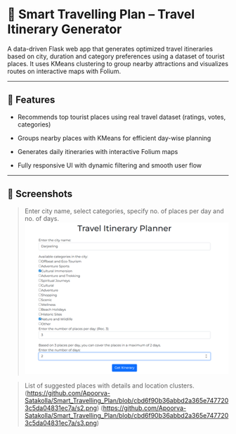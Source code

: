 # 🧭 Smart Travelling Plan – Travel Itinerary Generator

A data-driven Flask web app that generates optimized travel itineraries based on city, duration and category preferences using a dataset of tourist places. It uses KMeans clustering to group nearby attractions and visualizes routes on interactive maps with Folium.

---

## 🚀 Features
- Recommends top tourist places using real travel dataset (ratings, votes, categories)

- Groups nearby places with KMeans for efficient day-wise planning

- Generates daily itineraries with interactive Folium maps

- Fully responsive UI with dynamic filtering and smooth user flow

---

## 📸 Screenshots

> Enter city name, select categories, specify no. of places per day and no. of days.
![Travel Itinerary Planner](https://github.com/Apoorva-Satakolla/Smart_Travelling_Plan/blob/cbd6f90b36abbd2a365e7477203c5da04831ec7a/s1.png)

> List of suggested places with details and location clusters.
(https://github.com/Apoorva-Satakolla/Smart_Travelling_Plan/blob/cbd6f90b36abbd2a365e7477203c5da04831ec7a/s2.png)
(https://github.com/Apoorva-Satakolla/Smart_Travelling_Plan/blob/cbd6f90b36abbd2a365e7477203c5da04831ec7a/s3.png)


